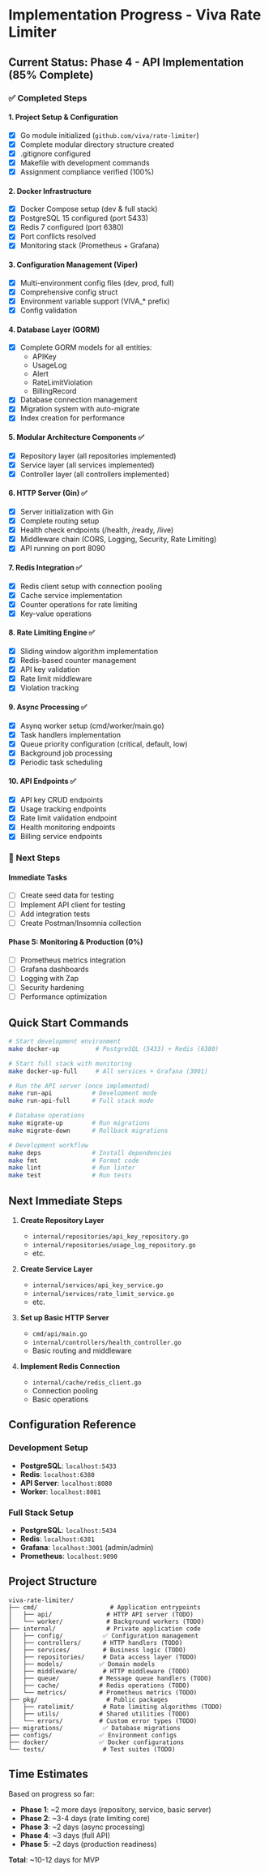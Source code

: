# Implementation Progress - Viva Rate Limiter

## Current Status: Phase 4 - API Implementation (85% Complete)

### ✅ Completed Steps

#### 1. Project Setup & Configuration
- [x] Go module initialized (`github.com/viva/rate-limiter`)
- [x] Complete modular directory structure created
- [x] .gitignore configured
- [x] Makefile with development commands
- [x] Assignment compliance verified (100%)

#### 2. Docker Infrastructure
- [x] Docker Compose setup (dev & full stack)
- [x] PostgreSQL 15 configured (port 5433)
- [x] Redis 7 configured (port 6380)
- [x] Port conflicts resolved
- [x] Monitoring stack (Prometheus + Grafana)

#### 3. Configuration Management (Viper)
- [x] Multi-environment config files (dev, prod, full)
- [x] Comprehensive config struct
- [x] Environment variable support (VIVA_* prefix)
- [x] Config validation

#### 4. Database Layer (GORM)
- [x] Complete GORM models for all entities:
  - APIKey
  - UsageLog
  - Alert
  - RateLimitViolation
  - BillingRecord
- [x] Database connection management
- [x] Migration system with auto-migrate
- [x] Index creation for performance

#### 5. Modular Architecture Components ✅
- [x] Repository layer (all repositories implemented)
- [x] Service layer (all services implemented)
- [x] Controller layer (all controllers implemented)

#### 6. HTTP Server (Gin) ✅
- [x] Server initialization with Gin
- [x] Complete routing setup
- [x] Health check endpoints (/health, /ready, /live)
- [x] Middleware chain (CORS, Logging, Security, Rate Limiting)
- [x] API running on port 8090

#### 7. Redis Integration ✅
- [x] Redis client setup with connection pooling
- [x] Cache service implementation
- [x] Counter operations for rate limiting
- [x] Key-value operations

#### 8. Rate Limiting Engine ✅
- [x] Sliding window algorithm implementation
- [x] Redis-based counter management
- [x] API key validation
- [x] Rate limit middleware
- [x] Violation tracking

#### 9. Async Processing ✅
- [x] Asynq worker setup (cmd/worker/main.go)
- [x] Task handlers implementation
- [x] Queue priority configuration (critical, default, low)
- [x] Background job processing
- [x] Periodic task scheduling

#### 10. API Endpoints ✅
- [x] API key CRUD endpoints
- [x] Usage tracking endpoints
- [x] Rate limit validation endpoint
- [x] Health monitoring endpoints
- [x] Billing service endpoints

### 🔄 Next Steps

#### Immediate Tasks
- [ ] Create seed data for testing
- [ ] Implement API client for testing
- [ ] Add integration tests
- [ ] Create Postman/Insomnia collection

#### Phase 5: Monitoring & Production (0%)
- [ ] Prometheus metrics integration
- [ ] Grafana dashboards
- [ ] Logging with Zap
- [ ] Security hardening
- [ ] Performance optimization

## Quick Start Commands

```bash
# Start development environment
make docker-up          # PostgreSQL (5433) + Redis (6380)

# Start full stack with monitoring
make docker-up-full     # All services + Grafana (3001)

# Run the API server (once implemented)
make run-api           # Development mode
make run-api-full      # Full stack mode

# Database operations
make migrate-up        # Run migrations
make migrate-down      # Rollback migrations

# Development workflow
make deps              # Install dependencies
make fmt               # Format code
make lint              # Run linter
make test              # Run tests
```

## Next Immediate Steps

1. **Create Repository Layer**
   - `internal/repositories/api_key_repository.go`
   - `internal/repositories/usage_log_repository.go`
   - etc.

2. **Create Service Layer**
   - `internal/services/api_key_service.go`
   - `internal/services/rate_limit_service.go`
   - etc.

3. **Set up Basic HTTP Server**
   - `cmd/api/main.go`
   - `internal/controllers/health_controller.go`
   - Basic routing and middleware

4. **Implement Redis Connection**
   - `internal/cache/redis_client.go`
   - Connection pooling
   - Basic operations

## Configuration Reference

### Development Setup
- **PostgreSQL**: `localhost:5433`
- **Redis**: `localhost:6380`
- **API Server**: `localhost:8080`
- **Worker**: `localhost:8081`

### Full Stack Setup
- **PostgreSQL**: `localhost:5434`
- **Redis**: `localhost:6381`
- **Grafana**: `localhost:3001` (admin/admin)
- **Prometheus**: `localhost:9090`

## Project Structure
```
viva-rate-limiter/
├── cmd/                    # Application entrypoints
│   ├── api/               # HTTP API server (TODO)
│   └── worker/            # Background workers (TODO)
├── internal/              # Private application code
│   ├── config/           ✅ Configuration management
│   ├── controllers/      # HTTP handlers (TODO)
│   ├── services/         # Business logic (TODO)
│   ├── repositories/     # Data access layer (TODO)
│   ├── models/          ✅ Domain models
│   ├── middleware/       # HTTP middleware (TODO)
│   ├── queue/           # Message queue handlers (TODO)
│   ├── cache/           # Redis operations (TODO)
│   └── metrics/         # Prometheus metrics (TODO)
├── pkg/                   # Public packages
│   ├── ratelimit/        # Rate limiting algorithms (TODO)
│   ├── utils/           # Shared utilities (TODO)
│   └── errors/          # Custom error types (TODO)
├── migrations/           ✅ Database migrations
├── configs/             ✅ Environment configs
├── docker/              ✅ Docker configurations
└── tests/                # Test suites (TODO)
```

## Time Estimates

Based on progress so far:
- **Phase 1**: ~2 more days (repository, service, basic server)
- **Phase 2**: ~3-4 days (rate limiting core)
- **Phase 3**: ~2 days (async processing)
- **Phase 4**: ~3 days (full API)
- **Phase 5**: ~2 days (production readiness)

**Total**: ~10-12 days for MVP